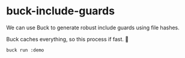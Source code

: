 # buck-include-guards

We can use Buck to generate robust include guards using file hashes. 

Buck caches everything, so this process if fast. 🚀

```
buck run :demo
```
